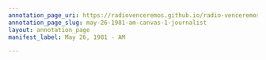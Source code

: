 ```yaml
---
annotation_page_uri: https://radiovenceremos.github.io/radio-venceremos-english-1/annotations/may-26-1981-am-canvas-1-journalist.json
annotation_page_slug: may-26-1981-am-canvas-1-journalist
layout: annotation_page
manifest_label: May 26, 1981 - AM

---
```

